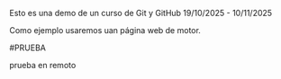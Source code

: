 Esto es una demo de un curso de Git y GitHub
19/10/2025 - 10/11/2025

Como ejemplo usaremos uan página web de motor.

#PRUEBA

prueba en remoto
